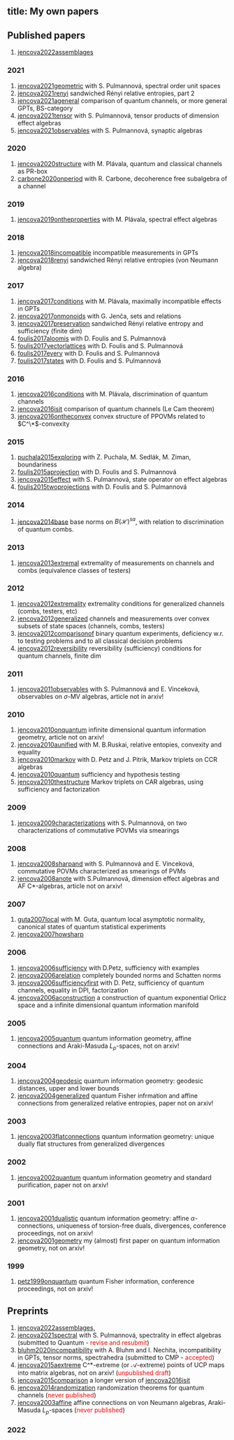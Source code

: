 title: My own papers
---
## Published papers
1. [jencova2022assemblages](jencova2022assemblages)
### 2021
1. [jencova2021geometric](jencova2021geometric)
with S. Pulmannová, spectral order unit spaces
1. [jencova2021renyi](jencova2021renyi)
sandwiched Rényi relative entropies, part 2
1. [jencova2021ageneral](jencova2021ageneral)
comparison of quantum channels, or more general GPTs, BS-category
1. [jencova2021tensor](jencova2021tensor)
with S. Pulmannová, tensor products of dimension effect algebras
1. [jencova2021observables](jencova2021observables)
with S. Pulmannová, synaptic algebras
### 2020
1. [jencova2020structure](jencova2020structure)
with M. Plávala, quantum and classical channels as PR-box
1. [carbone2020onperiod](carbone2020onperiod)
with R. Carbone, decoherence free subalgebra of a channel
### 2019
1. [jencova2019ontheproperties](jencova2019ontheproperties)
with M. Plávala, spectral effect algebras
### 2018
1. [jencova2018incompatible](jencova2018incompatible)
incompatible measurements in GPTs
1. [jencova2018renyi](jencova2018renyi)
sandwiched Rényi relative entropies (von Neumann algebra)
### 2017
1. [jencova2017conditions](jencova2017conditions)
with M. Plávala, maximally incompatible effects in GPTs
1. [jencova2017onmonoids](jencova2017onmonoids)
with G. Jenča, sets and relations
1. [jencova2017preservation](jencova2017preservation)
sandwiched Rényi relative entropy and sufficiency (finite dim)
1. [foulis2017aloomis](foulis2017aloomis)
with D. Foulis and S. Pulmannová
1. [foulis2017vectorlattices](foulis2017vectorlattices)
with D. Foulis and S. Pulmannová
1. [foulis2017every](foulis2017every)
with D. Foulis and S. Pulmannová
1. [foulis2017states](foulis2017states)
with D. Foulis and S. Pulmannová

### 2016
1. [jencova2016conditions](jencova2016conditions)
with M. Plávala, discrimination of quantum channels
1. [jencova2016isit](jencova2016isit)
comparison of quantum channels (Le Cam theorem)
1. [jencova2016ontheconvex](jencova2016ontheconvex)
convex structure of PPOVMs related to $C^\*$-convexity
### 2015
1. [puchala2015exploring](puchala2015exploring)
with Z. Puchala, M. Sedlák, M. Ziman, boundariness
1. [foulis2015aprojection](foulis2015aprojection)
with D. Foulis and S. Pulmannová
1. [jencova2015effect](jencova2015effect)
with S. Pulmannová, state operator on effect algebras
1. [foulis2015twoprojections](foulis2015twoprojections)
with D. Foulis and S. Pulmannová

### 2014
1. [jencova2014base](jencova2014base)
base norms on $B(\mathcal H)^{sa}$, with relation to discrimination of quantum combs.
### 2013
1. [jencova2013extremal](jencova2013extremal)
extremality of measurements on channels and combs (equivalence classes of testers)
### 2012
1. [jencova2012extremality](jencova2012extremality) extremality conditions for generalized channels (combs, testers,
etc)
1. [jencova2012generalized](jencova2012generalized)
channels and measurements over convex subsets of state spaces (channels, combs, testers)
1. [jencova2012comparisonof](jencova2012comparisonof) binary quantum experiments, deficiency w.r. to testing problems
and to all classical decision problems
1. [jencova2012reversibility](jencova2012reversibility) reversibility (sufficiency) conditions for quantum channels,
finite dim
### 2011
1. [jencova2011observables](jencova2011observables) with S. Pulmannová and E. Vinceková,
observables on $\sigma$-MV algebras, article not in arxiv!
### 2010
1. [jencova2010onquantum](jencova2010onquantum)
infinite dimensional quantum information geometry, article not on arxiv!
1. [jencova2010aunified](jencova2010aunified)
with M. B.Ruskai, relative entopies, convexity and equality
1. [jencova2010markov](jencova2010markov)
with D. Petz and J. Pitrik, Markov triplets on CCR algebras
1. [jencova2010quantum](jencova2010quantum)
sufficiency and hypothesis testing
1. [jencova2010thestructure](jencova2010thestructure)
Markov triplets on CAR algebras, using sufficiency and factorization
### 2009
1. [jencova2009characterizations](jencova2009characterizations)
with S. Pulmannová, on two characterizations of commutative POVMs via smearings
### 2008
1. [jencova2008sharpand](jencova2008sharpand)
with S. Pulmannová and E. Vinceková, commutative POVMs characterized as smearings of PVMs
1. [jencova2008anote](jencova2008anote)
with S.Pulmannová, dimension effect algebras and AF C\*-algebras, article not on arxiv!
### 2007
1. [guta2007local](guta2007local) with M. Guta, quantum local asymptotic normality, canonical states of quantum
statistical experiments
1. [jencova2007howsharp](jencova2007howsharp)
### 2006
1. [jencova2006sufficiency](jencova2006sufficiency) with D.Petz, sufficiency with examples
1. [jencova2006arelation](jencova2006arelation) completely bounded norms and Schatten norms
1. [jencova2006sufficiencyfirst](jencova2006sufficiencyfirts) with D. Petz, sufficiency of quantum channels, equality in DPI,
factorization
1. [jencova2006aconstruction](jencova2006aconstruction) a construction of quantum exponential Orlicz space and a
infinite dimensional quantum information manifold
### 2005
1. [jencova2005quantum](jencova2005quantum)  quantum information geometry, affine connections and Araki-Masuda $L_p$-spaces, not on arxiv!
### 2004
1. [jencova2004geodesic](jencova2004geodesic) quantum information geometry: geodesic distances, upper and lower bounds
1. [jencova2004generalized](jencova2004generalized) quantum Fisher infrmation and affine connections from generalized
relative entropies, paper not on arxiv!
### 2003
1. [jencova2003flatconnections](jencova2003flatconnections) quantum information geometry: unique dually flat structures from generalized divergences
### 2002
1.  [jencova2002quantum](jencova2002quantum) quantum information geometry and standard purification, paper not on arxiv!
### 2001
1.  [jencova2001dualistic](jencova2001dualistic) quantum information geometry:  affine $\alpha$-connections, uniqueness of
torsion-free duals,  divergences, conference proceedings,  not on arxiv!
1. [jencova2001geometry](jencova2001geometry) my (almost) first paper on quantum information geometry, not on arxiv!
### 1999
1. [petz1999onquantum](petz1999onquantum) quantum Fisher information, conference proceedings, not on arxiv!
## Preprints
1. [jencova2022assemblages,](jencova2022assemblages,)
1. [jencova2021spectral](jencova2021spectral) with S. Pulmannová, spectrality in effect algebras (submitted to Quantum - <span style='color:red'> revise and resubmit</span>)
1. [bluhm2020incompatibility](bluhm2020incompatibility)
with A. Bluhm and I. Nechita, incompatibility in GPTs, tensor norms, spectrahedra (submitted to CMP - <span style='color:red'>accepted</span>)
1. [jencova2015aextreme](jencova2015aextreme) C^\*-extreme (or $\mathcal A$-extreme) points of UCP maps into matrix
algebras, not on arxiv!  (<span style='color:red'>unpublished draft</span>)
1. [jencova2015comparison](jencova2015comparison) a longer version of [jencova2016isit](jencova2016isit)
1. [jencova2014randomization](jencova2014randomization) randomization theorems for quantum channels  (<span style='color:red'>never published</span>)
1. [jencova2003affine](jencova2003affine) affine connections on von Neumann algebras, Araki-Masuda $L_p$-spaces (<span style='color:red'>never published</span>)

### 2022

